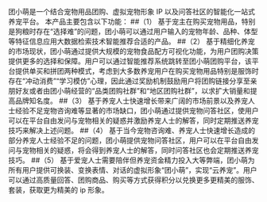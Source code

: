 团小萌是一个结合宠物用品团购、虚拟宠物形象 IP 以及问答社区的智能化一站式养宠平台。 
本产品主要包含以下功能： 
##（1） 基于宠主在购买宠物用品，特别是狗粮时存在“选择难”的问题，团小萌可以通过用户输入的宠物年龄、品种、体型等特征信息应用大数据检索技术智能推荐合适的产品。 
##（2） 基于精细化养宠的市场现状，团小萌通过提供大规模的宠物食品配方可视化功能，为用户团购决策提供更多的选择和保障。用户可以通过智能推荐系统跳转至团小萌团购平台，该平台提供单买和拼团两种模式，考虑到大多数养宠用户在购买宠物用品特别是服饰时存在“冲动消费”“学习模仿”心理，因此通过奖励机制鼓励用户将团购链接分享至亲朋好友或者由团小萌经营的“品类团购社群”和“地区团购社群”，以求扩大销量和提高品牌知名度。 
##（3） 基于养宠人士快速增长带来广阔的市场前景以及养宠人士经验不足宠物咨询难等显著的市场缺口，团小萌通过提供宠物问答社区，使用户可以在平台自由发问与宠物相关的疑惑并激励养宠人士的解答，同时定期推送养宠技巧来解决上述问题。 
##（4） 基于当今宠物咨询难、养宠人士快速增长造成的部分养宠人士经验不足的问题，团小萌提供宠物问答社区，用户可以在平台自由发问与宠物相关的疑惑，将会得到养宠人士的解答，同时问答社区也会定期推送养宠技巧。 
##（5） 基于爱宠人士需要陪伴但养宠资金精力投入大等弊端，团小萌为所有用户提供可换装、变换表情、对话的虚拟形象“团小萌”，实现“云养宠”。用户可以通过高质量回答、团购商品、购买等方式获得积分以兑换更多更精美的服饰、套装，获取更为精美的 ip 形象。
